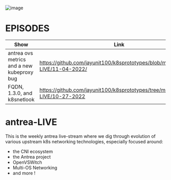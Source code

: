 ![image](https://github.com/jayunit100/k8sprototypes/raw/master/antrea-LIVE/antrea-LIVE.png)

# EPISODES

| Show                         | Link           | Guests                                                                               |
| ---------------------------- | -------------- | ------------------------------------------------------------------------------------ |
| antrea ovs metrics and a new kubeproxy bug    | https://github.com/jayunit100/k8sprototypes/blob/master/antrea-LIVE/11-04-2022/| n/a |
| FQDN, 1.3.0, and k8snetlook  | https://github.com/jayunit100/k8sprototypes/tree/master/antrea-LIVE/10-27-2022 | sarun87              |

# antrea-LIVE

This is the weekly antrea live-stream where we dig through evolution of various
upstream k8s networking technologies, especially focused around:

- the CNI ecosystem
- the Antrea project
- OpenVSWitch
- Multi-OS Networking
- and more !

